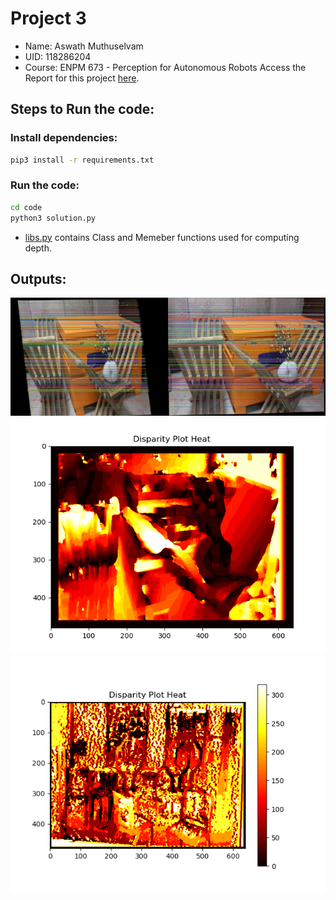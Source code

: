 # Project 3
- Name: Aswath Muthuselvam
- UID: 118286204
- Course: ENPM 673 - Perception for Autonomous Robots
Access the Report for this project [here](docs/report.pdf).

## Steps to Run the code:
### Install dependencies:
```bash
pip3 install -r requirements.txt
```
### Run the code:
```bash
cd code
python3 solution.py
```
- [libs.py](code/libs.py) contains Class and Memeber functions used for computing depth.


## Outputs:
![Image](./outputs/curule_rectified.jpg)
![Image](./outputs/disparity_image_heat_curule.png)
![Image](./outputs/octagon_disparity_image_heat.png)
